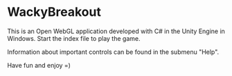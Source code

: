 # WackyBreakout

This is an Open WebGL application developed with C# in the Unity Engine in Windows. Start the index file to play the game.

Information about important controls can be found in the submenu "Help".

Have fun and enjoy =)

